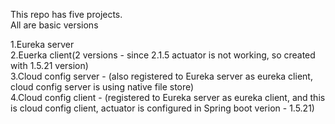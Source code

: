  This repo has five projects. <br>
 All are basic versions<br>
 
 1.Eureka server<br>
 2.Euerka client(2 versions - since 2.1.5 actuator is not working, so created with 1.5.21 version)<br>
 3.Cloud config server - (also registered to Eureka server as eureka client, cloud config server is using native file store)<br>
 4.Cloud config client - (registered to Eureka server as eureka client, and this is cloud config client, actuator is configured in Spring boot verion - 1.5.21)<br>
 
 
 
